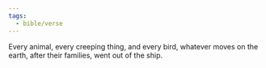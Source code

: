 ```yaml
---
tags:
  - bible/verse
---
```

Every animal, every creeping thing, and every bird, whatever moves on the earth, after their families, went out of the ship.